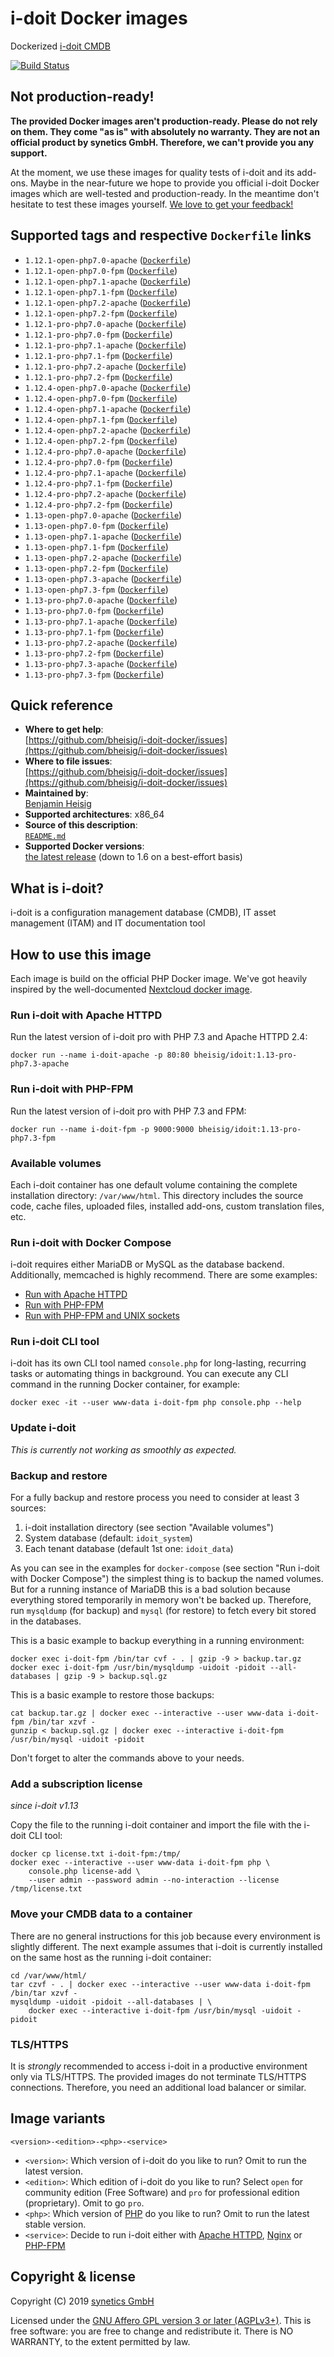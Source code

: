 # i-doit Docker images

Dockerized [i-doit CMDB](https://i-doit.com/)

[![Build Status](https://travis-ci.org/bheisig/i-doit-docker.svg?branch=master)](https://travis-ci.org/bheisig/i-doit-docker)

## Not production-ready!

**The provided Docker images aren't production-ready. Please do not rely on them. They come "as is" with absolutely no warranty. They are not an official product by synetics GmbH. Therefore, we can't provide you any support.**

At the moment, we use these images for quality tests of i-doit and its add-ons. Maybe in the near-future we hope to provide you official i-doit Docker images which are well-tested and production-ready. In the meantime don't hesitate to test these images yourself. [We love to get your feedback!](https://github.com/bheisig/i-doit-docker/issues)

## Supported tags and respective `Dockerfile` links

-   `1.12.1-open-php7.0-apache` ([`Dockerfile`](1.12.1/open/php7.0/apache))
-   `1.12.1-open-php7.0-fpm` ([`Dockerfile`](1.12.1/open/php7.0/fpm))
-   `1.12.1-open-php7.1-apache` ([`Dockerfile`](1.12.1/open/php7.1/apache))
-   `1.12.1-open-php7.1-fpm` ([`Dockerfile`](1.12.1/open/php7.1/fpm))
-   `1.12.1-open-php7.2-apache` ([`Dockerfile`](1.12.1/open/php7.2/apache))
-   `1.12.1-open-php7.2-fpm` ([`Dockerfile`](1.12.1/open/php7.2/fpm))
-   `1.12.1-pro-php7.0-apache` ([`Dockerfile`](1.12.1/pro/php7.0/apache))
-   `1.12.1-pro-php7.0-fpm` ([`Dockerfile`](1.12.1/pro/php7.0/fpm))
-   `1.12.1-pro-php7.1-apache` ([`Dockerfile`](1.12.1/pro/php7.1/apache))
-   `1.12.1-pro-php7.1-fpm` ([`Dockerfile`](1.12.1/pro/php7.1/fpm))
-   `1.12.1-pro-php7.2-apache` ([`Dockerfile`](1.12.1/pro/php7.2/apache))
-   `1.12.1-pro-php7.2-fpm` ([`Dockerfile`](1.12.1/pro/php7.2/fpm))
-   `1.12.4-open-php7.0-apache` ([`Dockerfile`](1.12.4/open/php7.0/apache))
-   `1.12.4-open-php7.0-fpm` ([`Dockerfile`](1.12.4/open/php7.0/fpm))
-   `1.12.4-open-php7.1-apache` ([`Dockerfile`](1.12.4/open/php7.1/apache))
-   `1.12.4-open-php7.1-fpm` ([`Dockerfile`](1.12.4/open/php7.1/fpm))
-   `1.12.4-open-php7.2-apache` ([`Dockerfile`](1.12.4/open/php7.2/apache))
-   `1.12.4-open-php7.2-fpm` ([`Dockerfile`](1.12.4/open/php7.2/fpm))
-   `1.12.4-pro-php7.0-apache` ([`Dockerfile`](1.12.4/pro/php7.0/apache))
-   `1.12.4-pro-php7.0-fpm` ([`Dockerfile`](1.12.4/pro/php7.0/fpm))
-   `1.12.4-pro-php7.1-apache` ([`Dockerfile`](1.12.4/pro/php7.1/apache))
-   `1.12.4-pro-php7.1-fpm` ([`Dockerfile`](1.12.4/pro/php7.1/fpm))
-   `1.12.4-pro-php7.2-apache` ([`Dockerfile`](1.12.4/pro/php7.2/apache))
-   `1.12.4-pro-php7.2-fpm` ([`Dockerfile`](1.12.4/pro/php7.2/fpm))
-   `1.13-open-php7.0-apache` ([`Dockerfile`](1.13/open/php7.0/apache))
-   `1.13-open-php7.0-fpm` ([`Dockerfile`](1.13/open/php7.0/fpm))
-   `1.13-open-php7.1-apache` ([`Dockerfile`](1.13/open/php7.1/apache))
-   `1.13-open-php7.1-fpm` ([`Dockerfile`](1.13/open/php7.1/fpm))
-   `1.13-open-php7.2-apache` ([`Dockerfile`](1.13/open/php7.2/apache))
-   `1.13-open-php7.2-fpm` ([`Dockerfile`](1.13/open/php7.2/fpm))
-   `1.13-open-php7.3-apache` ([`Dockerfile`](1.13/open/php7.3/apache))
-   `1.13-open-php7.3-fpm` ([`Dockerfile`](1.13/open/php7.3/fpm))
-   `1.13-pro-php7.0-apache` ([`Dockerfile`](1.13/pro/php7.0/apache))
-   `1.13-pro-php7.0-fpm` ([`Dockerfile`](1.13/pro/php7.0/fpm))
-   `1.13-pro-php7.1-apache` ([`Dockerfile`](1.13/pro/php7.1/apache))
-   `1.13-pro-php7.1-fpm` ([`Dockerfile`](1.13/pro/php7.1/fpm))
-   `1.13-pro-php7.2-apache` ([`Dockerfile`](1.13/pro/php7.2/apache))
-   `1.13-pro-php7.2-fpm` ([`Dockerfile`](1.13/pro/php7.2/fpm))
-   `1.13-pro-php7.3-apache` ([`Dockerfile`](1.13/pro/php7.3/apache))
-   `1.13-pro-php7.3-fpm` ([`Dockerfile`](1.13/pro/php7.3/fpm))

## Quick reference

-   **Where to get help**:  
    [https://github.com/bheisig/i-doit-docker/issues](https://github.com/bheisig/i-doit-docker/issues)
-   **Where to file issues**:  
    [https://github.com/bheisig/i-doit-docker/issues](https://github.com/bheisig/i-doit-docker/issues)
-   **Maintained by**:  
    [Benjamin Heisig](https://benjamin.heisig.name/)
-   **Supported architectures**: x86_64
-   **Source of this description**:  
    [`README.md`](https://github.com/bheisig/i-doit-docker/blob/master/README.md)
-   **Supported Docker versions**:  
    [the latest release](https://github.com/docker/docker-ce/releases/latest) (down to 1.6 on a best-effort basis)

## What is i-doit?

i-doit is a configuration management database (CMDB), IT asset management (ITAM) and IT documentation tool

## How to use this image

Each image is build on the official PHP Docker image. We've got heavily inspired by the well-documented [Nextcloud docker image](https://github.com/nextcloud/docker).

### Run i-doit with Apache HTTPD

Run the latest version of i-doit pro with PHP 7.3 and Apache HTTPD 2.4:

~~~ {.bash}
docker run --name i-doit-apache -p 80:80 bheisig/idoit:1.13-pro-php7.3-apache
~~~

### Run i-doit with PHP-FPM

Run the latest version of i-doit pro with PHP 7.3 and FPM:

~~~ {.bash}
docker run --name i-doit-fpm -p 9000:9000 bheisig/idoit:1.13-pro-php7.3-fpm
~~~

### Available volumes

Each i-doit container has one default volume containing the complete installation directory: `/var/www/html`. This directory includes the source code, cache files, uploaded files, installed add-ons, custom translation files, etc.

### Run i-doit with Docker Compose

i-doit requires either MariaDB or MySQL as the database backend. Additionally, memcached is highly recommend. There are some examples:

-   [Run with Apache HTTPD](docker-compose-apache.yml)
-   [Run with PHP-FPM](docker-compose-fpm.yml)
-   [Run with PHP-FPM and UNIX sockets](docker-compose-sockets.yml)

### Run i-doit CLI tool

i-doit has its own CLI tool named `console.php` for long-lasting, recurring tasks or automating things in background. You can execute any CLI command in the running Docker container, for example:

~~~ {.bash}
docker exec -it --user www-data i-doit-fpm php console.php --help
~~~

### Update i-doit

_This is currently not working as smoothly as expected._

### Backup and restore

For a fully backup and restore process you need to consider at least 3 sources:

1.  i-doit installation directory (see section "Available volumes")
2.  System database (default: `idoit_system`)
3.  Each tenant database (default 1st one: `idoit_data`)

As you can see in the examples for `docker-compose` (see section "Run i-doit with Docker Compose") the simplest thing is to backup the named volumes. But for a running instance of MariaDB this is a bad solution because everything stored temporarily in memory won't be backed up. Therefore, run `mysqldump` (for backup) and `mysql` (for restore) to fetch every bit stored in the databases.

This is a basic example to backup everything in a running environment:

~~~ {.bash}
docker exec i-doit-fpm /bin/tar cvf - . | gzip -9 > backup.tar.gz
docker exec i-doit-fpm /usr/bin/mysqldump -uidoit -pidoit --all-databases | gzip -9 > backup.sql.gz
~~~

This is a basic example to restore those backups:

~~~ {.bash}
cat backup.tar.gz | docker exec --interactive --user www-data i-doit-fpm /bin/tar xzvf -
gunzip < backup.sql.gz | docker exec --interactive i-doit-fpm /usr/bin/mysql -uidoit -pidoit
~~~

Don't forget to alter the commands above to your needs.

### Add a subscription license

_since i-doit v1.13_

Copy the file to the running i-doit container and import the file with the i-doit CLI tool:

~~~ {.bash}
docker cp license.txt i-doit-fpm:/tmp/
docker exec --interactive --user www-data i-doit-fpm php \
    console.php license-add \
    --user admin --password admin --no-interaction --license /tmp/license.txt
~~~

### Move your CMDB data to a container

There are no general instructions for this job because every environment is slightly different. The next example assumes that i-doit is currently installed on the same host as the running i-doit container:

~~~ {.bash}
cd /var/www/html/
tar czvf - . | docker exec --interactive --user www-data i-doit-fpm /bin/tar xzvf -
mysqldump -uidoit -pidoit --all-databases | \
    docker exec --interactive i-doit-fpm /usr/bin/mysql -uidoit -pidoit
~~~

### TLS/HTTPS

It is _strongly_ recommended to access i-doit in a productive environment only via TLS/HTTPS. The provided images do not terminate TLS/HTTPS connections. Therefore, you need an additional load balancer or similar.

## Image variants

`<version>-<edition>-<php>-<service>`

-   `<version>`: Which version of i-doit do you like to run? Omit to run the latest version.
-   `<edition>`: Which edition of i-doit do you like to run? Select `open` for community edition (Free Software) and `pro` for professional edition (proprietary). Omit to go `pro`.
-   `<php>`: Which version of [PHP](https://php.net/) do you like to run? Omit to run the latest stable version.
-   `<service>`: Decide to run i-doit either with [Apache HTTPD](https://httpd.apache.org/), [Nginx](https://nginx.org/) or [PHP-FPM](https://php-fpm.org/)

## Copyright & license

Copyright (C) 2019 [synetics GmbH](https://i-doit.com/)

Licensed under the [GNU Affero GPL version 3 or later (AGPLv3+)](https://gnu.org/licenses/agpl.html). This is free software: you are free to change and redistribute it. There is NO WARRANTY, to the extent permitted by law.
